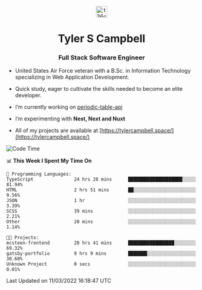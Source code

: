 <p align="center">
<a href="https://www.linkedin.com/in/t36campbell" target="blank"><img align="center" src="https://ik.imagekit.io/t36campbell/Portfolio/linkedin.png.original_m8bbGgPh6.png" alt="t36campbell" height="30" width="30" /></a>
</p>
<h1 align="center">Tyler S Campbell</h1>
<h3 align="center">Full Stack Software Engineer</h3>

* United States Air Force veteran with a B.Sc. in Information Technology specializing in Web Application Development. 

* Quick study, eager to cultivate the skills needed to become an elite developer.

* I’m currently working on [periodic-table-api](https://github.com/t36campbell/periodic-table-api)

* I’m experimenting with **Nest, Next and Nuxt**

* All of my projects are available at [https://tylercampbell.space/](https://tylercampbell.space/)

<!--START_SECTION:waka-->
![Code Time](http://img.shields.io/badge/Code%20Time-1%2C493%20hrs%2036%20mins-blue)

📊 **This Week I Spent My Time On** 

```text
💬 Programming Languages: 
TypeScript               24 hrs 28 mins      ████████████████████░░░░░   81.94% 
HTML                     2 hrs 51 mins       ██░░░░░░░░░░░░░░░░░░░░░░░   9.56% 
JSON                     1 hr                ░░░░░░░░░░░░░░░░░░░░░░░░░   3.39% 
SCSS                     39 mins             ░░░░░░░░░░░░░░░░░░░░░░░░░   2.21% 
Other                    20 mins             ░░░░░░░░░░░░░░░░░░░░░░░░░   1.14%

🐱‍💻 Projects: 
mcsteen-frontend         20 hrs 41 mins      █████████████████░░░░░░░░   69.32% 
gatsby-portfolio         9 hrs 9 mins        ███████░░░░░░░░░░░░░░░░░░   30.68% 
Unknown Project          0 secs              ░░░░░░░░░░░░░░░░░░░░░░░░░   0.01%

```


 Last Updated on 11/03/2022 16:18:47 UTC
<!--END_SECTION:waka-->
